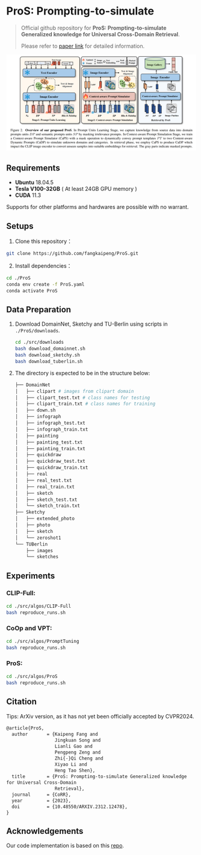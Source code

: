 # ProS: Prompting-to-simulate

> Official github repository for **ProS: Prompting-to-simulate Generalized knowledge for Universal Cross-Domain Retrieval**. 
> 
> Please refer to [paper link](https://arxiv.org/abs/2312.12478) for detailed information.

<img src="./main_figure.png"/>

## Requirements

- **Ubuntu** 18.04.5 
- **Tesla V100-32GB** ( At least 24GB GPU memory )
- **CUDA**  11.3

Supports for other platforms and hardwares are possible with no warrant. 

## Setups

1. Clone this repository：

``` bash
git clone https://github.com/fangkaipeng/ProS.git
```

2. Install dependencies：

```bash
cd ./ProS
conda env create -f ProS.yaml
conda activate ProS
```

## Data Preparation

1. Download DomainNet, Sketchy and TU-Berlin using scripts in `./ProS/downloads`.

   ``` bash
   cd ./src/downloads
   bash download_domainnet.sh
   bash download_sketchy.sh
   bash download_tuberlin.sh
   ```

2. The directory is expected to be in the structure below:

   ```python
   ├── DomainNet
   │   ├── clipart # images from clipart domain
   │   ├── clipart_test.txt # class names for testing
   │   ├── clipart_train.txt # class names for training
   │   ├── down.sh
   │   ├── infograph
   │   ├── infograph_test.txt
   │   ├── infograph_train.txt
   │   ├── painting
   │   ├── painting_test.txt
   │   ├── painting_train.txt
   │   ├── quickdraw
   │   ├── quickdraw_test.txt
   │   ├── quickdraw_train.txt
   │   ├── real
   │   ├── real_test.txt
   │   ├── real_train.txt
   │   ├── sketch
   │   ├── sketch_test.txt
   │   └── sketch_train.txt
   ├── Sketchy
   │   ├── extended_photo
   │   ├── photo
   │   ├── sketch
   │   └── zeroshot1
   └── TUBerlin
       ├── images
       └── sketches
   ```

## Experiments

### CLIP-Full:

```bash
cd ./src/algos/CLIP-Full
bash reproduce_runs.sh
```

### CoOp and VPT:

```bash
cd ./src/algos/PromptTuning
bash reproduce_runs.sh
```

### ProS:

```bash
cd ./src/algos/ProS
bash reproduce_runs.sh
```

## Citation

Tips: ArXiv version, as it has not yet been officially accepted by CVPR2024.

```
@article{ProS,
  author       = {Kaipeng Fang and
                  Jingkuan Song and
                  Lianli Gao and
                  Pengpeng Zeng and
                  Zhi{-}Qi Cheng and
                  Xiyao Li and
                  Heng Tao Shen},
  title        = {ProS: Prompting-to-simulate Generalized knowledge for Universal Cross-Domain
                  Retrieval},
  journal      = {CoRR},
  year         = {2023},
  doi          = {10.48550/ARXIV.2312.12478},
}
```

## Acknowledgements

Our code implementation is based on this [repo](https://github.com/KaiyangZhou/CoOp).
